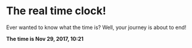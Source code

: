 # The real time clock!

Ever wanted to know what the time is? Well, your journey is about to end!

**The time is Nov 29, 2017, 10:21**